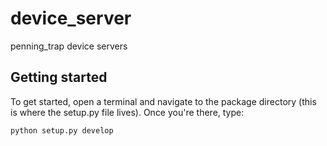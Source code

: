 # device_server
penning_trap device servers


## Getting started

To get started, open a terminal and navigate to the package directory (this is where the setup.py file lives). Once you're there, type:

```python
python setup.py develop
```